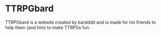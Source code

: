 # TTRPGbard
TTRPGbard is a website created by bardddd and is made for his friends to help them (and him) to make TTRPGs fun.
